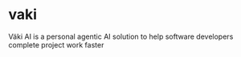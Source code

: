 # vaki
Väki AI is a personal agentic AI solution to help software developers complete project work faster
